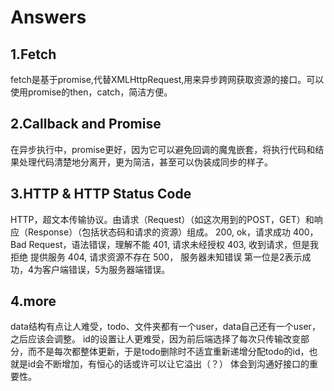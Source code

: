 # Answers

## 1.Fetch

fetch是基于promise,代替XMLHttpRequest,用来异步跨网获取资源的接口。可以使用promise的then，catch，简洁方便。


## 2.Callback and Promise
在异步执行中，promise更好，因为它可以避免回调的魔鬼嵌套，将执行代码和结果处理代码清楚地分离开，更为简洁，甚至可以伪装成同步的样子。

## 3.HTTP & HTTP Status Code
HTTP，超文本传输协议。由请求（Request）（如这次用到的POST，GET）和响应（Response）（包括状态码和请求的资源）组成。
200, ok，请求成功
400，Bad Request，语法错误，理解不能
401, 请求未经授权
403, 收到请求，但是我拒绝  提供服务
404, 请求资源不存在
500， 服务器未知错误
第一位是2表示成功，4为客户端错误，5为服务器端错误。

## 4.more
data结构有点让人难受，todo、文件夹都有一个user，data自己还有一个user，之后应该会调整。
id的设置让人更难受，因为前后端选择了每次只传输改变部分，而不是每次都整体更新，于是todo删除时不适宜重新递增分配todo的id，也就是id会不断增加，有恒心的话或许可以让它溢出（？）
体会到沟通好接口的重要性。